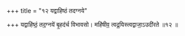 +++
title = "१२ यद्वाहिष्ठं तदग्नये"

+++
यद्वाहि॑ष्ठं॒ तद॒ग्नये॑ बृ॒हद॑र्च विभावसो। महि॑षीव॒ त्वद्र॒यिस्त्वद्वाजा॒ऽउदी॑रते ॥१२ ॥